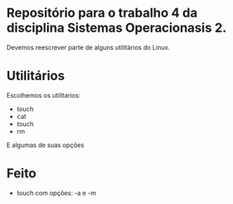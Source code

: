 # Repositório para o trabalho 4 da disciplina Sistemas Operacionasis 2.

Devemos reescrever parte de alguns utilitários do Linux.

# Utilitários

Escolhemos os utilitarios:

- touch
- cat
- touch
- rm

E algumas de suas opções

# Feito

- touch com opções: -a e -m
